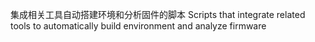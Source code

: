 集成相关工具自动搭建环境和分析固件的脚本
Scripts that integrate related tools to automatically build environment and analyze firmware